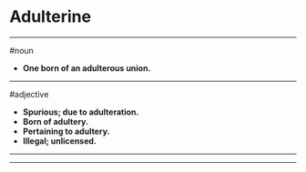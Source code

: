 # Adulterine
---
#noun
- **One born of an adulterous union.**
---
#adjective
- **Spurious; due to adulteration.**
- **Born of adultery.**
- **Pertaining to adultery.**
- **Illegal; unlicensed.**
---
---
